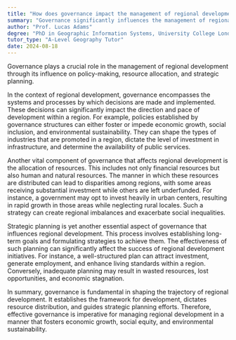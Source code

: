 ```yaml
---
title: "How does governance impact the management of regional development?"
summary: "Governance significantly influences the management of regional development through policy-making, resource allocation, and strategic planning."
author: "Prof. Lucas Adams"
degree: "PhD in Geographic Information Systems, University College London"
tutor_type: "A-Level Geography Tutor"
date: 2024-08-18
---
```


Governance plays a crucial role in the management of regional development through its influence on policy-making, resource allocation, and strategic planning.

In the context of regional development, governance encompasses the systems and processes by which decisions are made and implemented. These decisions can significantly impact the direction and pace of development within a region. For example, policies established by governance structures can either foster or impede economic growth, social inclusion, and environmental sustainability. They can shape the types of industries that are promoted in a region, dictate the level of investment in infrastructure, and determine the availability of public services.

Another vital component of governance that affects regional development is the allocation of resources. This includes not only financial resources but also human and natural resources. The manner in which these resources are distributed can lead to disparities among regions, with some areas receiving substantial investment while others are left underfunded. For instance, a government may opt to invest heavily in urban centers, resulting in rapid growth in those areas while neglecting rural locales. Such a strategy can create regional imbalances and exacerbate social inequalities.

Strategic planning is yet another essential aspect of governance that influences regional development. This process involves establishing long-term goals and formulating strategies to achieve them. The effectiveness of such planning can significantly affect the success of regional development initiatives. For instance, a well-structured plan can attract investment, generate employment, and enhance living standards within a region. Conversely, inadequate planning may result in wasted resources, lost opportunities, and economic stagnation.

In summary, governance is fundamental in shaping the trajectory of regional development. It establishes the framework for development, dictates resource distribution, and guides strategic planning efforts. Therefore, effective governance is imperative for managing regional development in a manner that fosters economic growth, social equity, and environmental sustainability.
    